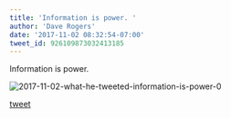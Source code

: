 ```yaml
---
title: 'Information is power. '
author: 'Dave Rogers'
date: '2017-11-02 08:32:54-07:00'
tweet_id: 926109873032413185
---
```

Information is power.

![2017-11-02-what-he-tweeted-information-is-power-0](/heap/2017-11-02-what-he-tweeted-information-is-power-0.jpg)

[tweet](https://twitter.com/yukondude/status/926109873032413185)